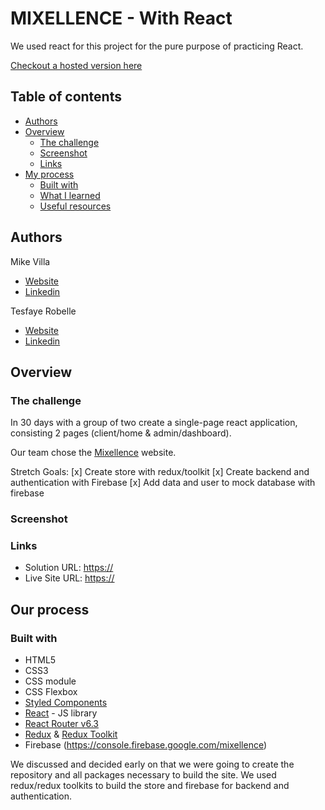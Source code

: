 # MIXELLENCE - With React

We used react for this project for the pure purpose of practicing React.

[Checkout a hosted version here](https://github.io/mixellence/)

## Table of contents

- [Authors](#authors)
- [Overview](#overview)
  - [The challenge](#the-challenge)
  - [Screenshot](#screenshot)
  - [Links](#links)
- [My process](#my-process)
  - [Built with](#built-with)
  - [What I learned](#what-we-learned)
  - [Useful resources](#useful-resources)

## Authors

Mike Villa

- [Website](https://)
- [Linkedin](https://www.linkedin.com/in/)

Tesfaye Robelle

- [Website](https://github.com/tdebella)
- [Linkedin](https://www.linkedin.com/in/tesfaye-robelle-4a2b7921a/)

## Overview

### The challenge

In 30 days with a group of two create a single-page react application, consisting 2 pages (client/home & admin/dashboard).

Our team chose the [Mixellence](https:/) website.

Stretch Goals:
[x] Create store with redux/toolkit
[x] Create backend and authentication with Firebase
[x] Add data and user to mock database with firebase

### Screenshot

### Links

- Solution URL: [https://](https://github.com/)
- Live Site URL: [https://](https:///)

## Our process

### Built with

- HTML5 
- CSS3
- CSS module
- CSS Flexbox
- [Styled Components](https://styled-components.com/)
- [React](https://reactjs.org/) - JS library
- [React Router v6.3](https://reactrouter.com/)
- [Redux](https://redux.js.org/) & [Redux Toolkit](https://redux-toolkit.js.org/)
- Firebase (https://console.firebase.google.com/mixellence)

We discussed and decided early on that we were going to create the repository and all packages necessary to build the site. We used redux/redux toolkits to build the store and firebase for backend and authentication.
